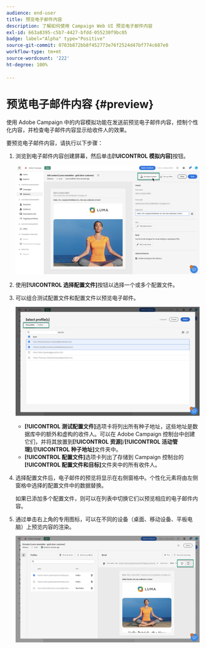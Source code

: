 ```yaml
---
audience: end-user
title: 预览电子邮件内容
description: 了解如何使用 Campaign Web UI 预览电子邮件内容
exl-id: 663a8395-c5b7-4427-bfdd-055230f9bc05
badge: label="Alpha" type="Positive"
source-git-commit: 0703b872bb8f452773e76f2524d47bf774c687e0
workflow-type: tm+mt
source-wordcount: '222'
ht-degree: 100%

---
```



# 预览电子邮件内容 {#preview}


使用 Adobe Campaign 中的内容模拟功能在发送前预览电子邮件内容，控制个性化内容，并检查电子邮件内容显示给收件人的效果。

要预览电子邮件内容，请执行以下步骤：

1. 浏览到电子邮件内容创建屏幕，然后单击&#x200B;**[!UICONTROL 模拟内容]**&#x200B;按钮。

   ![](assets/simulate.png)

1. 使用&#x200B;**[!UICONTROL 选择配置文件]**&#x200B;按钮以选择一个或多个配置文件。
1. 可以组合测试配置文件和配置文件以预览电子邮件。

   ![](assets/preview-profile.png)

   * **[!UICONTROL 测试配置文件]**&#x200B;选项卡将列出所有种子地址，这些地址是数据库中的额外和虚构的收件人。可以在 Adobe Campaign 控制台中创建它们，并将其放置到&#x200B;**[!UICONTROL 资源]**/**[!UICONTROL 活动管理]**/**[!UICONTROL 种子地址]**&#x200B;文件夹中。
   * **[!UICONTROL 配置文件]**&#x200B;选项卡列出了存储到 Campaign 控制台的&#x200B;**[!UICONTROL 配置文件和目标]**&#x200B;文件夹中的所有收件人。

1. 选择配置文件后，电子邮件的预览将显示在右侧窗格中。个性化元素将由左侧窗格中选择的配置文件中的数据替换。

   如果已添加多个配置文件，则可以在列表中切换它们以预览相应的电子邮件内容。

1. 通过单击右上角的专用图标，可以在不同的设备（桌面、移动设备、平板电脑）上预览内容的渲染。

   ![](assets/preview.png)


